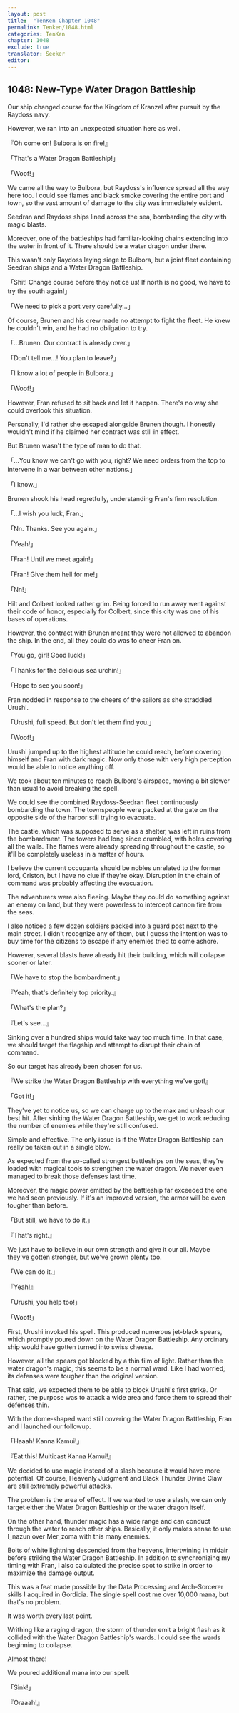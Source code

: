 ```yaml
---
layout: post
title:  "TenKen Chapter 1048"
permalink: Tenken/1048.html
categories: TenKen
chapter: 1048
exclude: true
translator: Seeker
editor: 
---
```

<h2>1048: New-Type Water Dragon Battleship</h2>

Our ship changed course for the Kingdom of Kranzel after pursuit by the Raydoss navy.

However, we ran into an unexpected situation here as well.

『Oh come on! Bulbora is on fire!』

「That's a Water Dragon Battleship!」

「Woof!」

We came all the way to Bulbora, but Raydoss's influence spread all the way here too. I could see flames and black smoke covering the entire port and town, so the vast amount of damage to the city was immediately evident.

Seedran and Raydoss ships lined across the sea, bombarding the city with magic blasts.

Moreover, one of the battleships had familiar-looking chains extending into the water in front of it. There should be a water dragon under there.

This wasn't only Raydoss laying siege to Bulbora, but a joint fleet containing Seedran ships and a Water Dragon Battleship.

「Shit! Change course before they notice us! If north is no good, we have to try the south again!」

「We need to pick a port very carefully...」

Of course, Brunen and his crew made no attempt to fight the fleet. He knew he couldn't win, and he had no obligation to try.

「...Brunen. Our contract is already over.」

「Don't tell me...! You plan to leave?」

「I know a lot of people in Bulbora.」

「Woof!」

However, Fran refused to sit back and let it happen. There's no way she could overlook this situation.

Personally, I'd rather she escaped alongside Brunen though. I honestly wouldn't mind if he claimed her contract was still in effect.

But Brunen wasn't the type of man to do that.

「...You know we can't go with you, right? We need orders from the top to intervene in a war between other nations.」

「I know.」

Brunen shook his head regretfully, understanding Fran's firm resolution.

「...I wish you luck, Fran.」

「Nn. Thanks. See you again.」

「Yeah!」

「Fran! Until we meet again!」

「Fran! Give them hell for me!」

「Nn!」

Hilt and Colbert looked rather grim. Being forced to run away went against their code of honor, especially for Colbert, since this city was one of his bases of operations.

However, the contract with Brunen meant they were not allowed to abandon the ship. In the end, all they could do was to cheer Fran on.

「You go, girl! Good luck!」

「Thanks for the delicious sea urchin!」

「Hope to see you soon!」

Fran nodded in response to the cheers of the sailors as she straddled Urushi.

「Urushi, full speed. But don't let them find you.」

「Woof!」

Urushi jumped up to the highest altitude he could reach, before covering himself and Fran with dark magic. Now only those with very high perception would be able to notice anything off.

We took about ten minutes to reach Bulbora's airspace, moving a bit slower than usual to avoid breaking the spell.

We could see the combined Raydoss-Seedran fleet continuously bombarding the town. The townspeople were packed at the gate on the opposite side of the harbor still trying to evacuate.

The castle, which was supposed to serve as a shelter, was left in ruins from the bombardment. The towers had long since crumbled, with holes covering all the walls. The flames were already spreading throughout the castle, so it'll be completely useless in a matter of hours.

I believe the current occupants should be nobles unrelated to the former lord, Criston, but I have no clue if they're okay. Disruption in the chain of command was probably affecting the evacuation.

The adventurers were also fleeing. Maybe they could do something against an enemy on land, but they were powerless to intercept cannon fire from the seas.

I also noticed a few dozen soldiers packed into a guard post next to the main street. I didn't recognize any of them, but I guess the intention was to buy time for the citizens to escape if any enemies tried to come ashore.

However, several blasts have already hit their building, which will collapse sooner or later.

「We have to stop the bombardment.」

『Yeah, that's definitely top priority.』

「What's the plan?」

『Let's see...』

Sinking over a hundred ships would take way too much time. In that case, we should target the flagship and attempt to disrupt their chain of command.

So our target has already been chosen for us.

『We strike the Water Dragon Battleship with everything we've got!』

「Got it!」

They've yet to notice us, so we can charge up to the max and unleash our best hit. After sinking the Water Dragon Battleship, we get to work reducing the number of enemies while they're still confused.

Simple and effective. The only issue is if the Water Dragon Battleship can really be taken out in a single blow.

As expected from the so-called strongest battleships on the seas, they're loaded with magical tools to strengthen the water dragon. We never even managed to break those defenses last time.

Moreover, the magic power emitted by the battleship far exceeded the one we had seen previously. If it's an improved version, the armor will be even tougher than before.

「But still, we have to do it.」

『That's right.』

We just have to believe in our own strength and give it our all. Maybe they've gotten stronger, but we've grown plenty too.

「We can do it.」

『Yeah!』

「Urushi, you help too!」

「Woof!」

First, Urushi invoked his spell. This produced numerous jet-black spears, which promptly poured down on the Water Dragon Battleship. Any ordinary ship would have gotten turned into swiss cheese.

However, all the spears got blocked by a thin film of light. Rather than the water dragon's magic, this seems to be a normal ward. Like I had worried, its defenses were tougher than the original version.

That said, we expected them to be able to block Urushi's first strike. Or rather, the purpose was to attack a wide area and force them to spread their defenses thin.

With the dome-shaped ward still covering the Water Dragon Battleship, Fran and I launched our followup.

「Haaah! Kanna Kamui!」

『Eat this! Multicast Kanna Kamui!』

We decided to use magic instead of a slash because it would have more potential. Of course, Heavenly Judgment and Black Thunder Divine Claw are still extremely powerful attacks.

The problem is the area of effect. If we wanted to use a slash, we can only target either the Water Dragon Battleship or the water dragon itself.

On the other hand, thunder magic has a wide range and can conduct through the water to reach other ships. Basically, it only makes sense to use I_nazun over Mer_zoma with this many enemies.

Bolts of white lightning descended from the heavens, intertwining in midair before striking the Water Dragon Battleship. In addition to synchronizing my timing with Fran, I also calculated the precise spot to strike in order to maximize the damage output.

This was a feat made possible by the Data Processing and Arch-Sorcerer skills I acquired in Gordicia. The single spell cost me over 10,000 mana, but that's no problem.

It was worth every last point.

Writhing like a raging dragon, the storm of thunder emit a bright flash as it collided with the Water Dragon Battleship's wards. I could see the wards beginning to collapse.

Almost there!

We poured additional mana into our spell.

「Sink!」

『Oraaah!』

